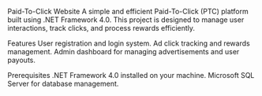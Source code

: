 Paid-To-Click Website
A simple and efficient Paid-To-Click (PTC) platform built using .NET Framework 4.0. This project is designed to manage user interactions, track clicks, and process rewards efficiently.

Features
User registration and login system.
Ad click tracking and rewards management.
Admin dashboard for managing advertisements and user payouts.

Prerequisites
.NET Framework 4.0 installed on your machine.
Microsoft SQL Server for database management.
